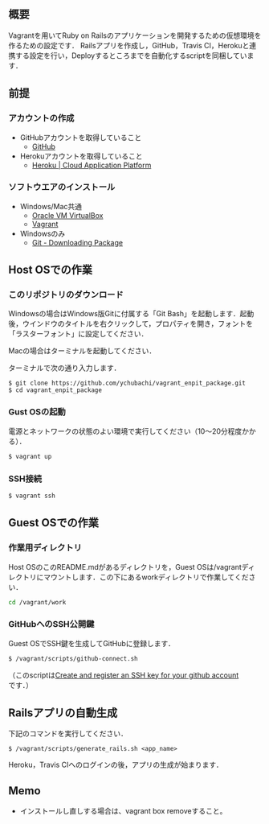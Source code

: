 ## 概要
Vagrantを用いてRuby on Railsのアプリケーションを開発するための仮想環境を作るための設定です．
Railsアプリを作成し，GitHub，Travis CI，Herokuと連携する設定を行い，Deployするところまでを自動化するscriptを同梱しています．

## 前提

### アカウントの作成

- GitHubアカウントを取得していること
  - [GitHub](https://github.com/)
- Herokuアカウントを取得していること
  - [Heroku | Cloud Application Platform](https://www.heroku.com/)

### ソフトウエアのインストール

- Windows/Mac共通
  - [Oracle VM VirtualBox](https://www.virtualbox.org/)
  - [Vagrant](http://www.vagrantup.com/)
- Windowsのみ
  - [Git - Downloading Package](http://git-scm.com/download/win)

## Host OSでの作業

### このリポジトリのダウンロード

Windowsの場合はWindows版Gitに付属する「Git Bash」を起動します．起動後，ウインドウのタイトルを右クリックして，プロパティを開き，フォントを「ラスターフォント」に設定してください．

Macの場合はターミナルを起動してください．

ターミナルで次の通り入力します．

```
$ git clone https://github.com/ychubachi/vagrant_enpit_package.git
$ cd vagrant_enpit_package
```

### Gust OSの起動

電源とネットワークの状態のよい環境で実行してください（10～20分程度かかる）．

```bash
$ vagrant up
```

### SSH接続

```bash
$ vagrant ssh
```

## Guest OSでの作業

### 作業用ディレクトリ

Host OSのこのREADME.mdがあるディレクトリを，Guest OSは/vagrantディレクトリにマウントします．この下にあるworkディレクトリで作業してください．

```bash
cd /vagrant/work
```

### GitHubへのSSH公開鍵

Guest OSでSSH鍵を生成してGitHubに登録します．

```bash
$ /vagrant/scripts/github-connect.sh
```

（このscriptは[Create and register an SSH key for your github account](https://gist.github.com/acoulton/1969779)です．）

## Railsアプリの自動生成

下記のコマンドを実行してください．

```
$ /vagrant/scripts/generate_rails.sh <app_name>
```

Heroku，Travis CIへのログインの後，アプリの生成が始まります．

## Memo

- インストールし直しする場合は、vagrant box removeすること。
